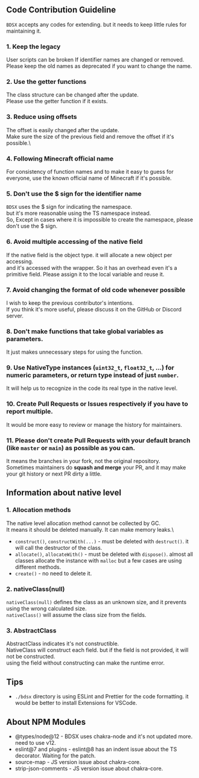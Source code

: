 ## Code Contribution Guideline

`BDSX` accepts any codes for extending. but it needs to keep little rules for maintaining it.

### 1. Keep the legacy

User scripts can be broken If identifier names are changed or removed.\
Please keep the old names as deprecated if you want to change the name.

### 2. Use the getter functions

The class structure can be changed after the update.\
Please use the getter function if it exists.

### 3. Reduce using offsets

The offset is easily changed after the update.\
Make sure the size of the previous field and remove the offset if it's possible.\

### 4. Following Minecraft official name

For consistency of function names and to make it easy to guess for everyone, use the known official name of Minecraft if it's possible.

### 5. Don't use the \$ sign for the identifier name

`BDSX` uses the \$ sign for indicating the namespace.\
but it's more reasonable using the TS namespace instead.\
So, Except in cases where it is impossible to create the namespace, please don't use the \$ sign.

### 6. Avoid multiple accessing of the native field

If the native field is the object type. it will allocate a new object per accessing.\
and it's accessed with the wrapper. So it has an overhead even it's a primitive field.
Please assign it to the local variable and reuse it.

### 7. Avoid changing the format of old code whenever possible

I wish to keep the previous contributor's intentions.\
If you think it's more useful, please discuss it on the GitHub or Discord server.

### 8. Don't make functions that take global variables as parameters.

It just makes unnecessary steps for using the function.

### 9. Use NativeType instances (`uint32_t`, `float32_t`, ...) for numeric parameters, or return type instead of just `number`.

It will help us to recognize in the code its real type in the native level.

### 10. Create Pull Requests or Issues respectively if you have to report multiple.

It would be more easy to review or manage the history for maintainers.

### 11. Please don't create Pull Requests with your default branch (like `master` or `main`) as possible as you can.

It means the branches in your fork, not the original repository.\
Sometimes maintainers do **squash and merge** your PR, and it may make your git history or next PR dirty a little.

## Information about native level

### 1. Allocation methods

The native level allocation method cannot be collected by GC.\
It means it should be deleted manually. It can make memory leaks.\

-   `construct()`, `constructWith(...)` - must be deleted with `destruct()`. it will call the destructor of the class.
-   `allocate()`, `allocateWith()` - must be deleted with `dispose()`. almost all classes allocate the instance with `malloc` but a few cases are using different methods.
-   `create()` - no need to delete it.

### 2. nativeClass(null)

`nativeClass(null)` defines the class as an unknown size, and it prevents using the wrong calculated size.\
`nativeClass()` will assume the class size from the fields.

### 3. AbstractClass

AbstractClass indicates it's not constructible.\
NativeClass will construct each field. but if the field is not provided, it will not be constructed.\
using the field without constructing can make the runtime error.

## Tips

-   `./bdsx` directory is using ESLint and Prettier for the code formatting. it would be better to install Extensions for VSCode.

## About NPM Modules

-   @types/node@12 - BDSX uses chakra-node and it's not updated more. need to use v12.
-   eslint@7 and plugins - eslint@8 has an indent issue about the TS decorator. Waiting for the patch.
-   source-map - JS version issue about chakra-core.
-   strip-json-comments - JS version issue about chakra-core.
